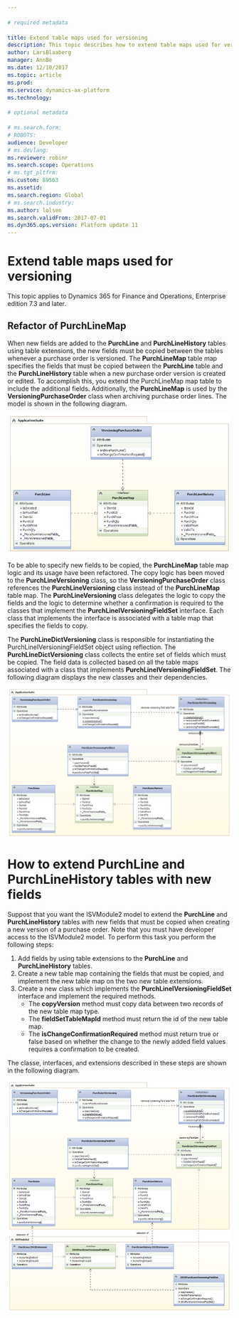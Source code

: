 ```yaml
---

# required metadata

title: Extend table maps used for versioning
description: This topic describes how to extend table maps used for versioning.
author: LarsBlaaberg
manager: AnnBe
ms.date: 12/10/2017
ms.topic: article
ms.prod: 
ms.service: dynamics-ax-platform
ms.technology: 

# optional metadata

# ms.search.form: 
# ROBOTS: 
audience: Developer
# ms.devlang: 
ms.reviewer: robinr
ms.search.scope: Operations
# ms.tgt_pltfrm: 
ms.custom: 89563
ms.assetid: 
ms.search.region: Global
# ms.search.industry: 
ms.author: lolsen
ms.search.validFrom: 2017-07-01
ms.dyn365.ops.version: Platform update 11
---
```


# Extend table maps used for versioning

This topic applies to Dynamics 365 for Finance and Operations, Enterprise edition 7.3 and later.

## Refactor of PurchLineMap

When new fields are added to the **PurchLine** and **PurchLineHistory** tables using table extensions, the new fields must be copied between the tables whenever a purchase order is versioned. The **PurchLineMap** table map specifies the fields that must be copied between the **PurchLine** table and the **PurchLineHistory** table when a new purchase order version is created or edited. To accomplish this, you extend the PurchLineMap map table to include the additional fields. Additionally, the **PurchLineMap** is used by the **VersioningPurchaseOrder** class when archiving purchase order lines. The model is shown in the following diagram.

![VersioningPurchaseOrder](media/MapsWithVersioning1.png)

To be able to specify new fields to be copied, the **PurchLineMap** table map logic and its usage have been refactored. The copy logic has been moved to the **PurchLineVersioning** class, so the **VersioningPurchaseOrder** class references the **PurchLineVersioning** class instead of the **PurchLineMap** table map. The **PurchLineVersioning** class delegates the logic to copy the fields and the logic to determine whether a confirmation is required to the classes that implement the **PurchLineIVersioningFieldSet** interface. Each class that implements the interface is associated with a table map that specifies the fields to copy.

The **PurchLineDictVersioning** class is responsible for instantiating the PurchLineIVersioningFieldSet object using reflection. The **PurchLineDictVersioning** class collects the entire set of fields which must be copied. The field data is collected based on all the table maps associated with a class that implements **PurchLineIVersioningFieldSet**. The following diagram displays the new classes and their dependencies.

![Solution](media/MapsWithVersioning2.png)

# How to extend PurchLine and PurchLineHistory tables with new fields

Suppost that you want the ISVModule2 model to extend the **PurchLine** and **PurchLineHistory** tables with new fields that must be copied when creating a new version of a purchase order. Note that you must have developer access to the ISVModule2 model. To perform this task you perform the following steps:
1. Add fields by using table extensions to the **PurchLine** and **PurchLineHistory** tables.
2. Create a new table map containing the fields that must be copied, and implement the new table map on the two new table extensions.
3. Create a new class which implements the **PurchLineIVersioningFieldSet** interface and implement the required methods.
    - The **copyVersion** method must copy data between two records of the new table map type.
    - The **fieldSetTableMapId** method must return the id of the new table map.
    - The **isChangeConfirmationRequired** method must return true or false based on whether the change to the newly added field values requires a confirmation to be created.

The classe, interfaces, and extensions described in these steps are shown in the following diagram.

![MapClassExtensions](media/MapsWithVersioning3.png)

